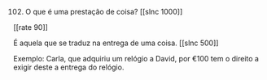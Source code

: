 102. O que é uma prestação de coisa?
[[slnc 1000]]

[[rate 90]]

É aquela que se traduz na entrega de uma coisa.
[[slnc 500]]

Exemplo: Carla, que adquiriu um relógio a David, por €100 tem o direito a exigir deste a entrega do relógio.
